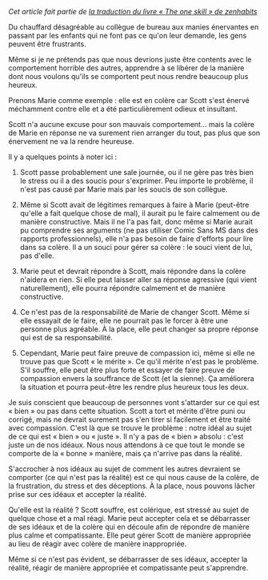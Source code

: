 <!-- 
.. title: Gérer les personnes difficiles
.. slug: gerer-les-personnes-difficiles
.. date: 2014-10-05 15:48:50+02:00
.. tags: Zen, Traduction, Zen habits, L'unique compétence
.. category: 
.. link: 
.. description: 
.. type: text
-->

_Cet article fait partie de [la traduction du livre « The one skill » de zenhabits](/blog/traduction-du-livre-the-one-skill-de-zenhabits/)_

Du chauffard désagréable au collègue de bureau aux manies énervantes en passant par les enfants qui ne font pas ce qu'on leur demande, les gens peuvent être frustrants.

Même si je ne prétends pas que nous devrions juste être contents avec le comportement horrible des autres, apprendre à se libérer de la manière dont nous voulons qu'ils se comportent peut nous rendre beaucoup plus heureux.
<!-- TEASER_END -->
Prenons Marie comme exemple : elle est en colère car Scott s'est énervé méchamment contre elle et a été particulièrement odieux et insultant.

Scott n'a aucune excuse pour son mauvais comportement… mais la colère de Marie en réponse ne va surement rien arranger du tout, pas plus que son énervement ne va la rendre heureuse.

Il y a quelques points à noter ici :

1. Scott passe probablement une sale journée, ou il ne gère pas très bien le stress ou il a des soucis pour s'exprimer. Peu importe le problème, il n'est pas causé par Marie mais par les soucis de son collègue.

2. Même si Scott avait de légitimes remarques à faire à Marie (peut-être qu'elle a fait quelque chose de mal), il aurait pu le faire calmement ou de manière constructive. Mais il ne l'a pas fait, donc même si Marie aurait pu comprendre ses arguments (ne pas utiliser Comic Sans MS dans des rapports professionnels), elle n'a pas besoin de faire d'efforts pour lire dans sa colère. Il a un souci pour gérer sa colère : le souci vient de lui, pas d'elle.

3. Marie peut et devrait répondre à Scott, mais répondre dans la colère n'aidera en rien. Si elle peut laisser aller sa réponse agressive (qui vient naturellement), elle pourra répondre calmement et de manière constructive.

4. Ce n'est pas de la responsabilité de Marie de changer Scott. Même si elle essayait de le faire, elle ne pourrait pas le forcer à être une personne plus agréable. À la place, elle peut changer sa propre réponse qui est de sa responsabilité.

5. Cependant, Marie peut faire preuve de compassion ici, même si elle ne trouve pas que Scott « le mérite ». Ce qu'il mérite n'est pas le problème. S'il souffre, elle peut être plus forte et essayer de faire preuve de compassion envers la souffrance de Scott (et la sienne). Ça améliorera la situation et pourra peut-être les rendre plus heureux tous les deux.

Je suis conscient que beaucoup de personnes vont s'attarder sur ce qui est « bien » ou pas dans cette situation. Scott a tort et mérite d'être puni ou corrigé, mais ne devrait surement pas s'en tirer si facilement et être traité avec compassion. C'est là que se trouve le problème : notre idéal au sujet de ce qui est « bien » ou « juste ». Il n'y a pas de « bien » absolu : c'est juste un de nos idéaux. Nous nous attendons à ce que tout le monde se comporte de la « bonne » manière, mais ça n'arrive pas dans la réalité.

S'accrocher à nos idéaux au sujet de comment les autres devraient se comporter (ce qui n'est pas la réalité) est ce qui nous cause de la colère, de la frustration, du stress et des déceptions. À la place, nous pouvons lâcher prise sur ces idéaux et accepter la réalité.

Qu'elle est la réalité ? Scott souffre, est colérique, est stressé au sujet de quelque chose et a mal réagi. Marie peut accepter cela et se débarrasser de ses idéaux et de la colère qui en découle afin de répondre de manière plus calme et compatissante. Elle peut gérer Scott de manière appropriée au lieu de réagir avec colère de manière inappropriée.

Même si ce n'est pas évident, se débarrasser de ses idéaux, accepter la réalité, réagir de manière appropriée et compatissante peut s'apprendre.

